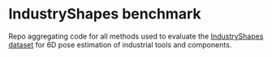 # IndustryShapes benchmark
Repo aggregating code for all methods used to evaluate the [IndustryShapes dataset](https://huggingface.co/datasets/POSE-Lab/IndustryShapes) for 6D pose estimation of industrial tools and components. 
